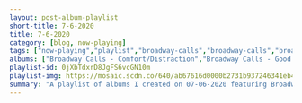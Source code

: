 ```yaml
---
layout: post-album-playlist
short-title: 7-6-2020
title: 7-6-2020
category: [blog, now-playing]
tags: ["now-playing","playlist","broadway-calls","broadway-calls","broadway-calls","broadway-calls","broadway-calls","broadway-calls"]
albums: ["Broadway Calls - Comfort/Distraction","Broadway Calls - Good Views, Bad News","Broadway Calls - Broadway Calls","Broadway Calls - Vision Quest","Broadway Calls - Toxic Kids","Broadway Calls - Call the Medic..."]
playlist-id: 0jXbTdxrD8JgFS6vcGN10m
playlist-img: https://mosaic.scdn.co/640/ab67616d0000b2731b937246341eb48b5affabfaab67616d0000b27347e1b4ee180961cef2c13f59ab67616d0000b273c0d089f3f737fcb1c55890d7ab67616d0000b273d4e005e21128f72e89ca5425
summary: "A playlist of albums I created on 07-06-2020 featuring Broadway Calls, Broadway Calls, Broadway Calls, Broadway Calls, Broadway Calls, and Broadway Calls"
---
```

